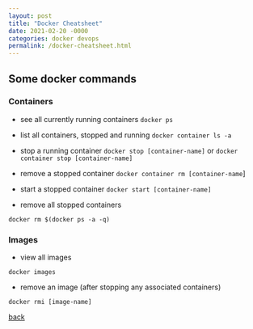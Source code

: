 ```yaml
---
layout: post
title: "Docker Cheatsheet"
date: 2021-02-20 -0000
categories: docker devops
permalink: /docker-cheatsheet.html
---
```


## Some docker commands
### Containers
- see all currently running containers
`docker ps`

- list all containers, stopped and running
`docker container ls -a`

- stop a running container
`docker stop [container-name]` or `docker container stop [container-name]`

- remove a stopped container
`docker container rm [container-name`]

- start a stopped container
`docker start [container-name]`

- remove all stopped containers
```
docker rm $(docker ps -a -q)
```

### Images

- view all images
```
docker images
```

- remove an image (after stopping any associated containers)
```
docker rmi [image-name]
```

[back](./)
